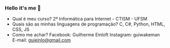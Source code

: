 ### Hello it's me 👋

- Qual é meu curso?
2º Informática para Internet - CTISM - UFSM
- Quais são as minhas linguagens de programação?
C, C#, Python, HTML, CSS, JS
- Como me achar?
Facebook: Guilherme Einloft
Instagram: guiwakeman
E-mail: guieinlo@gmail.com
